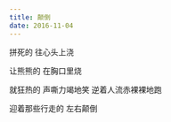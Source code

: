 ```yaml
---
title: 颠倒
date: 2016-11-04
---
```


拼死的
往心头上浇
<!--more-->
让熊熊的
在胸口里烧

就狂热的
声嘶力竭地笑
逆着人流赤裸裸地跑

迎着那些行走的
左右颠倒
